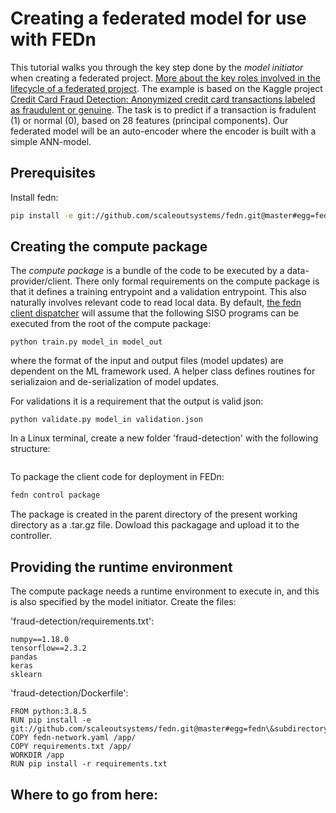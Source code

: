 # Creating a federated model for use with FEDn 

This tutorial walks you through the key step done by the *model initiator* when creating a federated project. [More about the key roles involved in the lifecycle of a federated project](roles.md). The example is based on the Kaggle project [Credit Card Fraud Detection: Anonymized credit card transactions labeled as fraudulent or genuine](https://www.kaggle.com/mlg-ulb/creditcardfraud). The task is to predict if a transaction is fradulent (1) or normal (0), based on 28 features (principal components). Our federated model will be an auto-encoder where the encoder is built with a simple ANN-model.   

## Prerequisites

Install fedn:

```bash 
pip install -e git://github.com/scaleoutsystems/fedn.git@master#egg=fedn\&subdirectory=fedn
```

## Creating the compute package 
The *compute package* is a bundle of the code to be executed by a data-provider/client. There only formal requirements on the compute package is that it defines a training entrypoint and a validation entrypoint. This also naturally involves relevant code to read local data. By default, [the fedn client dispatcher](client.md) will assume that the following SISO programs can be executed from the root of the compute package:   

```
python train.py model_in model_out 
```
where the format of the input and output files (model updates) are dependent on the ML framework used. A helper class defines routines for serializaion and de-serialization of model updates. 

For validations it is a requirement that the output is valid json: 

```
python validate.py model_in validation.json 
```

In a Linux terminal, create a new folder 'fraud-detection' with the following structure:
```

```

To package the client code for deployment in FEDn: 
```bash
fedn control package
```
The package is created in the parent directory of the present working directory as a .tar.gz file. Dowload this packagage and upload it to the controller. 

## Providing the runtime environment
The compute package needs a runtime environment to execute in, and this is also specified by the model initiator. Create the files:

'fraud-detection/requirements.txt': 
```
numpy==1.18.0
tensorflow==2.3.2
pandas
keras
sklearn
```

 'fraud-detection/Dockerfile':  
```
FROM python:3.8.5
RUN pip install -e git://github.com/scaleoutsystems/fedn.git@master#egg=fedn\&subdirectory=fedn
COPY fedn-network.yaml /app/ 
COPY requirements.txt /app/
WORKDIR /app
RUN pip install -r requirements.txt
```

## Where to go from here: 
